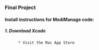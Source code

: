 ### Final Project

#### Install instructions for MediManage code:
##### 1. Download Xcode
          * Visit the Mac App Store
